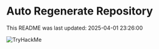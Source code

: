 # Auto Regenerate Repository

This README was last updated: 2025-04-01 23:26:00

 ![TryHackMe](https://tryhackme.com/badge/533634)